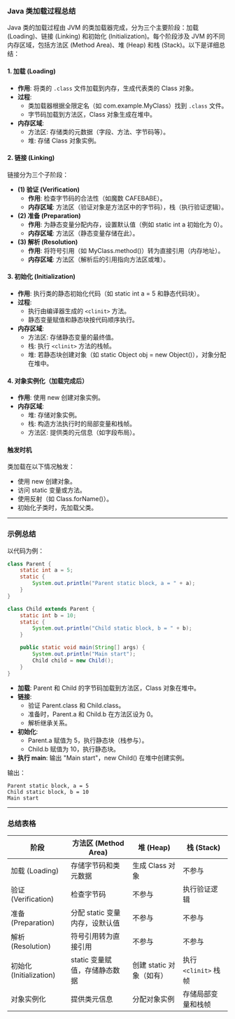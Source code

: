 ### Java 类加载过程总结

Java 类的加载过程由 JVM 的类加载器完成，分为三个主要阶段：加载 (Loading)、链接 (Linking) 和初始化 (Initialization)。每个阶段涉及 JVM 的不同内存区域，包括方法区 (Method Area)、堆 (Heap) 和栈 (Stack)。以下是详细总结：

#### 1. 加载 (Loading)

- **作用**: 将类的 `.class` 文件加载到内存，生成代表类的 Class 对象。
- **过程**:  
  - 类加载器根据全限定名（如 com.example.MyClass）找到 `.class` 文件。
  - 字节码加载到方法区，Class 对象生成在堆中。
- **内存区域**:  
  - 方法区: 存储类的元数据（字段、方法、字节码等）。
  - 堆: 存储 Class 对象实例。

#### 2. 链接 (Linking)

链接分为三个子阶段：
- **(1) 验证 (Verification)**  
  - **作用**: 检查字节码的合法性（如魔数 CAFEBABE）。
  - **内存区域**: 方法区（验证对象是方法区中的字节码），栈（执行验证逻辑）。
- **(2) 准备 (Preparation)**  
  - **作用**: 为静态变量分配内存，设置默认值（例如 static int a 初始化为 0）。
  - **内存区域**: 方法区（静态变量存储在此）。
- **(3) 解析 (Resolution)**  
  - **作用**: 将符号引用（如 MyClass.method()）转为直接引用（内存地址）。
  - **内存区域**: 方法区（解析后的引用指向方法区或堆）。

#### 3. 初始化 (Initialization)

- **作用**: 执行类的静态初始化代码（如 static int a = 5 和静态代码块）。
- **过程**:  
  - 执行由编译器生成的 `<clinit>` 方法。
  - 静态变量赋值和静态块按代码顺序执行。
- **内存区域**:  
  - 方法区: 存储静态变量的最终值。
  - 栈: 执行 `<clinit>` 方法的栈帧。
  - 堆: 若静态块创建对象（如 static Object obj = new Object()），对象分配在堆中。

#### 4. 对象实例化（加载完成后）

- **作用**: 使用 new 创建对象实例。
- **内存区域**:  
  - 堆: 存储对象实例。
  - 栈: 构造方法执行时的局部变量和栈帧。
  - 方法区: 提供类的元信息（如字段布局）。

#### 触发时机

类加载在以下情况触发：
- 使用 new 创建对象。
- 访问 static 变量或方法。
- 使用反射（如 Class.forName()）。
- 初始化子类时，先加载父类。

---

### 示例总结

以代码为例：

```java
class Parent {
    static int a = 5;
    static {
        System.out.println("Parent static block, a = " + a);
    }
}

class Child extends Parent {
    static int b = 10;
    static {
        System.out.println("Child static block, b = " + b);
    }

    public static void main(String[] args) {
        System.out.println("Main start");
        Child child = new Child();
    }
}
```

- **加载**: Parent 和 Child 的字节码加载到方法区，Class 对象在堆中。
- **链接**:  
  - 验证 Parent.class 和 Child.class。
  - 准备时，Parent.a 和 Child.b 在方法区设为 0。
  - 解析继承关系。
- **初始化**:  
  - Parent.a 赋值为 5，执行静态块（栈参与）。
  - Child.b 赋值为 10，执行静态块。
- **执行 main**: 输出 "Main start"，new Child() 在堆中创建实例。

输出：

```
Parent static block, a = 5
Child static block, b = 10
Main start
```

---

### 总结表格
| 阶段                     | 方法区 (Method Area)                       | 堆 (Heap)                        | 栈 (Stack)                |
|--------------------------|--------------------------------------------|----------------------------------|---------------------------|
| 加载 (Loading)           | 存储字节码和类元数据                       | 生成 Class 对象                  | 不参与                    |
| 验证 (Verification)      | 检查字节码                                 | 不参与                           | 执行验证逻辑              |
| 准备 (Preparation)       | 分配 static 变量内存，设默认值             | 不参与                           | 不参与                    |
| 解析 (Resolution)        | 符号引用转为直接引用                       | 不参与                           | 不参与                    |
| 初始化 (Initialization)  | static 变量赋值，存储静态数据              | 创建 static 对象（如有）         | 执行 `<clinit>` 栈帧      |
| 对象实例化               | 提供类元信息                               | 分配对象实例                     | 存储局部变量和栈帧        |
